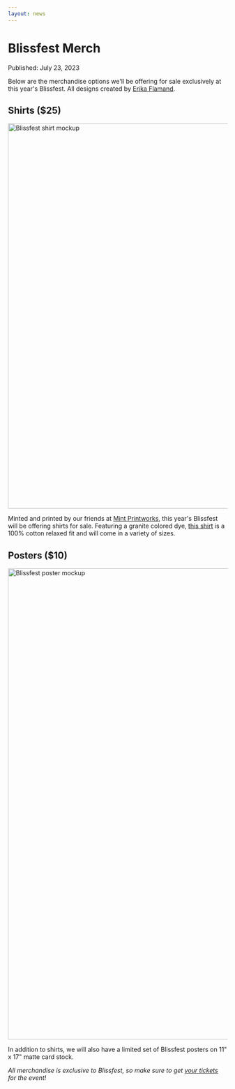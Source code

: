 ```yaml
---
layout: news
---
```


# Blissfest Merch

<span class="publish-date">Published: July 23, 2023</span>

Below are the merchandise options we'll be offering for sale exclusively at this year's Blissfest.  All designs created by [Erika Flamand](https://www.behance.net/eflamand2ddb).

## Shirts ($25)

<img
  src="/assets/images/merch/blissfest-shirt-cross-section.webp"
  width="2000"
  height="883"
  alt="Blissfest shirt mockup"
/>

Minted and printed by our friends at [Mint Printworks](https://mintprintworks.com), this year's Blissfest will be offering shirts for sale.  Featuring a granite colored dye, [this shirt](https://www.ssactivewear.com/p/comfort_colors/1717) is a 100% cotton relaxed fit and will come in a variety of sizes.

## Posters ($10)

<img
  src="/assets/images/merch/blissfest-poster-frame-mockup.jpg"
  width="742"
  height="1080"
  loading="lazy"
  alt="Blissfest poster mockup"
/>

In addition to shirts, we will also have a limited set of Blissfest posters on 11" x 17" matte card stock.

_All merchandise is exclusive to Blissfest, so make sure to get [your tickets](/tickets/) for the event!_